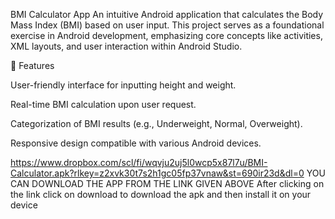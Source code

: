 BMI Calculator App
An intuitive Android application that calculates the Body Mass Index (BMI) based on user input. This project serves as a foundational exercise in Android development, emphasizing core concepts like activities, XML layouts, and user interaction within Android Studio.

📱 Features

User-friendly interface for inputting height and weight.

Real-time BMI calculation upon user request.

Categorization of BMI results (e.g., Underweight, Normal, Overweight).

Responsive design compatible with various Android devices.

https://www.dropbox.com/scl/fi/wqvju2uj5l0wcp5x87l7u/BMI-Calculator.apk?rlkey=z2xvk30t7s2h1gc05fp37vnaw&st=690ir23d&dl=0
YOU CAN DOWNLOAD THE APP FROM THE LINK GIVEN ABOVE
After clicking on the link click on download to download the apk and then install it on your device
